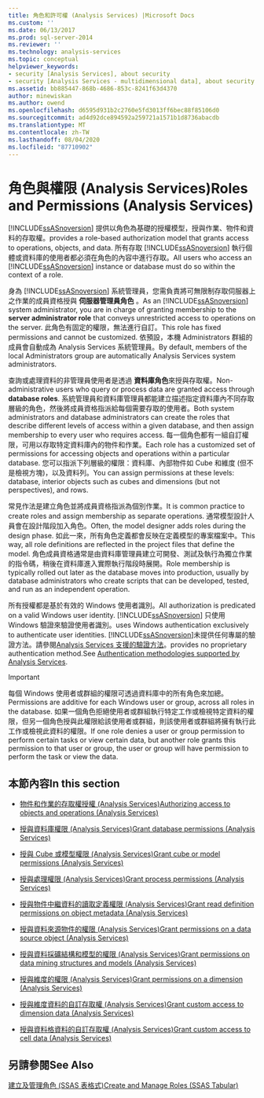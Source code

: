 ```yaml
---
title: 角色和許可權 (Analysis Services) |Microsoft Docs
ms.custom: ''
ms.date: 06/13/2017
ms.prod: sql-server-2014
ms.reviewer: ''
ms.technology: analysis-services
ms.topic: conceptual
helpviewer_keywords:
- security [Analysis Services], about security
- security [Analysis Services - multidimensional data], about security
ms.assetid: bb885447-868b-4686-853c-8241f63d4370
author: minewiskan
ms.author: owend
ms.openlocfilehash: d6595d931b2c2760e5fd3013ff6bec88f85106d0
ms.sourcegitcommit: ad4d92dce894592a259721a1571b1d8736abacdb
ms.translationtype: MT
ms.contentlocale: zh-TW
ms.lasthandoff: 08/04/2020
ms.locfileid: "87710902"
---
```

# <a name="roles-and-permissions-analysis-services"></a><span data-ttu-id="8610f-102">角色與權限 (Analysis Services)</span><span class="sxs-lookup"><span data-stu-id="8610f-102">Roles and Permissions (Analysis Services)</span></span>
  [!INCLUDE[ssASnoversion](../../includes/ssasnoversion-md.md)] <span data-ttu-id="8610f-103">提供以角色為基礎的授權模型，授與作業、物件和資料的存取權。</span><span class="sxs-lookup"><span data-stu-id="8610f-103">provides a role-based authorization model that grants access to operations, objects, and data.</span></span> <span data-ttu-id="8610f-104">所有存取 [!INCLUDE[ssASnoversion](../../includes/ssasnoversion-md.md)] 執行個體或資料庫的使用者都必須在角色的內容中進行存取。</span><span class="sxs-lookup"><span data-stu-id="8610f-104">All users who access an [!INCLUDE[ssASnoversion](../../includes/ssasnoversion-md.md)] instance or database must do so within the context of a role.</span></span>  
  
 <span data-ttu-id="8610f-105">身為 [!INCLUDE[ssASnoversion](../../includes/ssasnoversion-md.md)] 系統管理員，您需負責將可無限制存取伺服器上之作業的成員資格授與 **伺服器管理員角色** 。</span><span class="sxs-lookup"><span data-stu-id="8610f-105">As an [!INCLUDE[ssASnoversion](../../includes/ssasnoversion-md.md)] system administrator, you are in charge of granting membership to the **server administrator role** that conveys unrestricted access to operations on the server.</span></span> <span data-ttu-id="8610f-106">此角色有固定的權限，無法進行自訂。</span><span class="sxs-lookup"><span data-stu-id="8610f-106">This role has fixed permissions and cannot be customized.</span></span> <span data-ttu-id="8610f-107">依預設，本機 Administrators 群組的成員會自動成為 Analysis Services 系統管理員。</span><span class="sxs-lookup"><span data-stu-id="8610f-107">By default, members of the local Administrators group are automatically Analysis Services system administrators.</span></span>  
  
 <span data-ttu-id="8610f-108">查詢或處理資料的非管理員使用者是透過 **資料庫角色**來授與存取權。</span><span class="sxs-lookup"><span data-stu-id="8610f-108">Non-administrative users who query or process data are granted access through **database roles**.</span></span> <span data-ttu-id="8610f-109">系統管理員和資料庫管理員都能建立描述指定資料庫內不同存取層級的角色，然後將成員資格指派給每個需要存取的使用者。</span><span class="sxs-lookup"><span data-stu-id="8610f-109">Both system administrators and database administrators can create the roles that describe different levels of access within a given database, and then assign membership to every user who requires access.</span></span> <span data-ttu-id="8610f-110">每一個角色都有一組自訂權限，可用以存取特定資料庫內的物件和作業。</span><span class="sxs-lookup"><span data-stu-id="8610f-110">Each role has a customized set of permissions for accessing objects and operations within a particular database.</span></span> <span data-ttu-id="8610f-111">您可以指派下列層級的權限：資料庫、內部物件如 Cube 和維度 (但不是檢視方塊)，以及資料列。</span><span class="sxs-lookup"><span data-stu-id="8610f-111">You can assign permissions at these levels: database, interior objects such as cubes and dimensions (but not perspectives), and rows.</span></span>  
  
 <span data-ttu-id="8610f-112">常見作法是建立角色並將成員資格指派為個別作業。</span><span class="sxs-lookup"><span data-stu-id="8610f-112">It is common practice to create roles and assign membership as separate operations.</span></span> <span data-ttu-id="8610f-113">通常模型設計人員會在設計階段加入角色。</span><span class="sxs-lookup"><span data-stu-id="8610f-113">Often, the model designer adds roles during the design phase.</span></span> <span data-ttu-id="8610f-114">如此一來，所有角色定義都會反映在定義模型的專案檔案中。</span><span class="sxs-lookup"><span data-stu-id="8610f-114">This way, all role definitions are reflected in the project files that define the model.</span></span> <span data-ttu-id="8610f-115">角色成員資格通常是由資料庫管理員建立可開發、測試及執行為獨立作業的指令碼，稍後在資料庫進入實際執行階段時展開。</span><span class="sxs-lookup"><span data-stu-id="8610f-115">Role membership is typically rolled out later as the database moves into production, usually by database administrators who create scripts that can be developed, tested, and run as an independent operation.</span></span>  
  
 <span data-ttu-id="8610f-116">所有授權都是基於有效的 Windows 使用者識別。</span><span class="sxs-lookup"><span data-stu-id="8610f-116">All authorization is predicated on a valid Windows user identity.</span></span> [!INCLUDE[ssASnoversion](../../includes/ssasnoversion-md.md)] <span data-ttu-id="8610f-117">只使用 Windows 驗證來驗證使用者識別。</span><span class="sxs-lookup"><span data-stu-id="8610f-117">uses Windows authentication exclusively to authenticate user identities.</span></span> [!INCLUDE[ssASnoversion](../../includes/ssasnoversion-md.md)]<span data-ttu-id="8610f-118">未提供任何專屬的驗證方法。請參閱[Analysis Services 支援的驗證方法](../instances/authentication-methodologies-supported-by-analysis-services.md)。</span><span class="sxs-lookup"><span data-stu-id="8610f-118">provides no proprietary authentication method.See [Authentication methodologies supported by Analysis Services](../instances/authentication-methodologies-supported-by-analysis-services.md).</span></span>  
  
> [!IMPORTANT]  
>  <span data-ttu-id="8610f-119">每個 Windows 使用者或群組的權限可透過資料庫中的所有角色來加總。</span><span class="sxs-lookup"><span data-stu-id="8610f-119">Permissions are additive for each Windows user or group, across all roles in the database.</span></span> <span data-ttu-id="8610f-120">如果一個角色拒絕使用者或群組執行特定工作或檢視特定資料的權限，但另一個角色授與此權限給該使用者或群組，則該使用者或群組將擁有執行此工作或檢視此資料的權限。</span><span class="sxs-lookup"><span data-stu-id="8610f-120">If one role denies a user or group permission to perform certain tasks or view certain data, but another role grants this permission to that user or group, the user or group will have permission to perform the task or view the data.</span></span>  
  
## <a name="in-this-section"></a><span data-ttu-id="8610f-121">本節內容</span><span class="sxs-lookup"><span data-stu-id="8610f-121">In this section</span></span>  
  
-   [<span data-ttu-id="8610f-122">物件和作業的存取權授權 &#40;Analysis Services&#41;</span><span class="sxs-lookup"><span data-stu-id="8610f-122">Authorizing access to objects and operations &#40;Analysis Services&#41;</span></span>](authorizing-access-to-objects-and-operations-analysis-services.md)  
  
-   [<span data-ttu-id="8610f-123">授與資料庫權限 &#40;Analysis Services&#41;</span><span class="sxs-lookup"><span data-stu-id="8610f-123">Grant database permissions &#40;Analysis Services&#41;</span></span>](grant-database-permissions-analysis-services.md)  
  
-   [<span data-ttu-id="8610f-124">授與 Cube 或模型權限 &#40;Analysis Services&#41;</span><span class="sxs-lookup"><span data-stu-id="8610f-124">Grant cube or model permissions &#40;Analysis Services&#41;</span></span>](grant-cube-or-model-permissions-analysis-services.md)  
  
-   [<span data-ttu-id="8610f-125">授與處理權限 &#40;Analysis Services&#41;</span><span class="sxs-lookup"><span data-stu-id="8610f-125">Grant process permissions &#40;Analysis Services&#41;</span></span>](grant-process-permissions-analysis-services.md)  
  
-   [<span data-ttu-id="8610f-126">授與物件中繼資料的讀取定義權限 &#40;Analysis Services&#41;</span><span class="sxs-lookup"><span data-stu-id="8610f-126">Grant read definition permissions on object metadata &#40;Analysis Services&#41;</span></span>](grant-read-definition-permissions-on-object-metadata-analysis-services.md)  
  
-   [<span data-ttu-id="8610f-127">授與資料來源物件的權限 &#40;Analysis Services&#41;</span><span class="sxs-lookup"><span data-stu-id="8610f-127">Grant permissions on a data source object &#40;Analysis Services&#41;</span></span>](grant-permissions-on-a-data-source-object-analysis-services.md)  
  
-   [<span data-ttu-id="8610f-128">授與資料採礦結構和模型的權限 &#40;Analysis Services&#41;</span><span class="sxs-lookup"><span data-stu-id="8610f-128">Grant permissions on data mining structures and models &#40;Analysis Services&#41;</span></span>](grant-permissions-on-data-mining-structures-and-models-analysis-services.md)  
  
-   [<span data-ttu-id="8610f-129">授與維度的權限 &#40;Analysis Services&#41;</span><span class="sxs-lookup"><span data-stu-id="8610f-129">Grant permissions on a dimension &#40;Analysis Services&#41;</span></span>](grant-permissions-on-a-dimension-analysis-services.md)  
  
-   [<span data-ttu-id="8610f-130">授與維度資料的自訂存取權 &#40;Analysis Services&#41;</span><span class="sxs-lookup"><span data-stu-id="8610f-130">Grant custom access to dimension data &#40;Analysis Services&#41;</span></span>](grant-custom-access-to-dimension-data-analysis-services.md)  
  
-   [<span data-ttu-id="8610f-131">授與資料格資料的自訂存取權 &#40;Analysis Services&#41;</span><span class="sxs-lookup"><span data-stu-id="8610f-131">Grant custom access to cell data &#40;Analysis Services&#41;</span></span>](grant-custom-access-to-cell-data-analysis-services.md)  
  
## <a name="see-also"></a><span data-ttu-id="8610f-132">另請參閱</span><span class="sxs-lookup"><span data-stu-id="8610f-132">See Also</span></span>  
 [<span data-ttu-id="8610f-133">建立及管理角色 &#40;SSAS 表格式&#41;</span><span class="sxs-lookup"><span data-stu-id="8610f-133">Create and Manage Roles &#40;SSAS Tabular&#41;</span></span>](../tabular-models/roles-ssas-tabular.md)  
  
  
